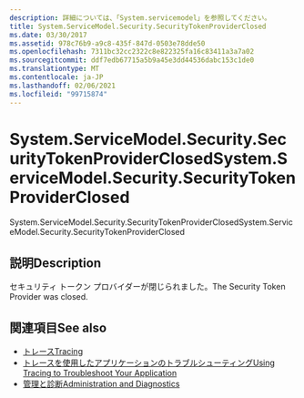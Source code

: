 ```yaml
---
description: 詳細については、「System.servicemodel」を参照してください。
title: System.ServiceModel.Security.SecurityTokenProviderClosed
ms.date: 03/30/2017
ms.assetid: 978c76b9-a9c8-435f-847d-0503e78dde50
ms.openlocfilehash: 7311bc32cc2322c8e822325fa16c83411a3a7a02
ms.sourcegitcommit: ddf7edb67715a5b9a45e3dd44536dabc153c1de0
ms.translationtype: MT
ms.contentlocale: ja-JP
ms.lasthandoff: 02/06/2021
ms.locfileid: "99715874"
---
```

# <a name="systemservicemodelsecuritysecuritytokenproviderclosed"></a><span data-ttu-id="d98c6-103">System.ServiceModel.Security.SecurityTokenProviderClosed</span><span class="sxs-lookup"><span data-stu-id="d98c6-103">System.ServiceModel.Security.SecurityTokenProviderClosed</span></span>

<span data-ttu-id="d98c6-104">System.ServiceModel.Security.SecurityTokenProviderClosed</span><span class="sxs-lookup"><span data-stu-id="d98c6-104">System.ServiceModel.Security.SecurityTokenProviderClosed</span></span>  
  
## <a name="description"></a><span data-ttu-id="d98c6-105">説明</span><span class="sxs-lookup"><span data-stu-id="d98c6-105">Description</span></span>  

 <span data-ttu-id="d98c6-106">セキュリティ トークン プロバイダーが閉じられました。</span><span class="sxs-lookup"><span data-stu-id="d98c6-106">The Security Token Provider was closed.</span></span>  
  
## <a name="see-also"></a><span data-ttu-id="d98c6-107">関連項目</span><span class="sxs-lookup"><span data-stu-id="d98c6-107">See also</span></span>

- [<span data-ttu-id="d98c6-108">トレース</span><span class="sxs-lookup"><span data-stu-id="d98c6-108">Tracing</span></span>](index.md)
- [<span data-ttu-id="d98c6-109">トレースを使用したアプリケーションのトラブルシューティング</span><span class="sxs-lookup"><span data-stu-id="d98c6-109">Using Tracing to Troubleshoot Your Application</span></span>](using-tracing-to-troubleshoot-your-application.md)
- [<span data-ttu-id="d98c6-110">管理と診断</span><span class="sxs-lookup"><span data-stu-id="d98c6-110">Administration and Diagnostics</span></span>](../index.md)
